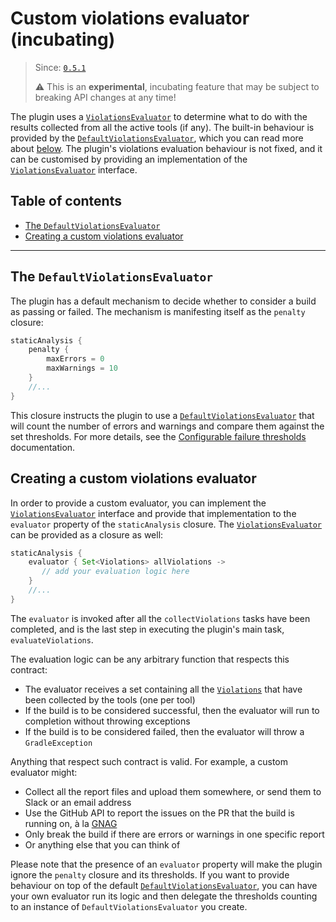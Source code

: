 # Custom violations evaluator (incubating)

> Since: [`0.5.1`](https://github.com/novoda/gradle-static-analysis-plugin/releases/tag/v0.5.1)
>
> :warning: This is an **experimental**, incubating feature that may be subject to breaking API changes at any time!

The plugin uses a [`ViolationsEvaluator`][violationsevaluatorcode] to determine what to do with the results collected from all the active
tools (if any). The built-in behaviour is provided by the [`DefaultViolationsEvaluator`][defaultviolationsevaluatorcode], which you can
read more about [below](#the-defaultviolationsevaluator). The plugin's violations evaluation behaviour is not fixed, and it can be
customised by providing an implementation of the [`ViolationsEvaluator`][violationsevaluatorcode] interface.

## Table of contents
 * [The `DefaultViolationsEvaluator`](#the-defaultviolationsevaluator)
 * [Creating a custom violations evaluator](#creating-a-custom-violations-evaluator)

---

## The `DefaultViolationsEvaluator`
The plugin has a default mechanism to decide whether to consider a build as passing or failed. The mechanism is manifesting itself
as the `penalty` closure:

```gradle
staticAnalysis {
    penalty {
        maxErrors = 0
        maxWarnings = 10
    }
    //...
}
```

This closure instructs the plugin to use a [`DefaultViolationsEvaluator`][defaultviolationsevaluatorcode] that will count the number of
errors and warnings and compare them against the set thresholds. For more details, see the
[Configurable failure thresholds](../advanced-usage.md#configurable-failure-thresholds) documentation.

## Creating a custom violations evaluator
In order to provide a custom evaluator, you can implement the [`ViolationsEvaluator`][violationsevaluatorcode] interface and provide
that implementation to the `evaluator` property of the `staticAnalysis` closure. The [`ViolationsEvaluator`][violationsevaluatorcode]
can be provided as a closure as well:

```gradle
staticAnalysis {
	evaluator {	Set<Violations> allViolations ->
       // add your evaluation logic here
	}
	//...
}
```

The `evaluator` is invoked after all the `collectViolations` tasks have been completed, and is the last step in executing the plugin's
main task, `evaluateViolations`.

The evaluation logic can be any arbitrary function that respects this contract:
 * The evaluator receives a set containing all the [`Violations`][violationscode] that have been collected by the tools (one per tool)
 * If the build is to be considered successful, then the evaluator will run to completion without throwing exceptions
 * If the build is to be considered failed, then the evaluator will throw a `GradleException`

Anything that respect such contract is valid. For example, a custom evaluator might:
 * Collect all the report files and upload them somewhere, or send them to Slack or an email address
 * Use the GitHub API to report the issues on the PR that the build is running on, à la [GNAG](https://github.com/btkelly/gnag)
 * Only break the build if there are errors or warnings in one specific report
 * Or anything else that you can think of

Please note that the presence of an `evaluator` property will make the plugin ignore the `penalty` closure and its thresholds. If you
want to provide behaviour on top of the default [`DefaultViolationsEvaluator`][defaultviolationsevaluatorcode], you can have your own
evaluator run its logic and then delegate the thresholds counting to an instance of `DefaultViolationsEvaluator` you create.

[violationsevaluatorcode]: https://github.com/novoda/gradle-static-analysis-plugin/blob/master/plugin/src/main/groovy/com/novoda/staticanalysis/ViolationsEvaluator.groovy
[defaultviolationsevaluatorcode]: https://github.com/novoda/gradle-static-analysis-plugin/blob/master/plugin/src/main/groovy/com/novoda/staticanalysis/DefaultViolationsEvaluator.groovy
[violationscode]: https://github.com/novoda/gradle-static-analysis-plugin/blob/master/plugin/src/main/groovy/com/novoda/staticanalysis/internal/Violations.groovy
